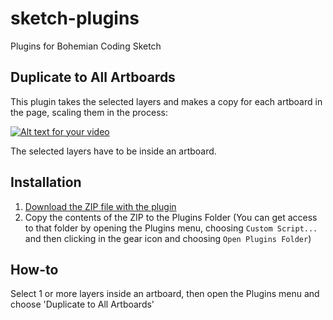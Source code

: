 # sketch-plugins

Plugins for Bohemian Coding Sketch

## Duplicate to All Artboards

This plugin takes the selected layers and makes a copy for each artboard in the page, scaling them in the process:

[![Alt text for your video](http://img.youtube.com/vi/spAv6a0kPsc/0.jpg)](http://youtu.be/spAv6a0kPsc)

The selected layers have to be inside an artboard.

Installation
--------
1. [Download the ZIP file with the plugin](https://github.com/buscarini/sketch-plugins/archive/master.zip)
2. Copy the contents of the ZIP to the Plugins Folder (You can get access to that folder by opening the Plugins menu, choosing `Custom Script...` and then clicking in the gear icon and choosing `Open Plugins Folder`)

How-to
------

Select 1 or more layers inside an artboard, then open the Plugins menu and choose 'Duplicate to All Artboards'

